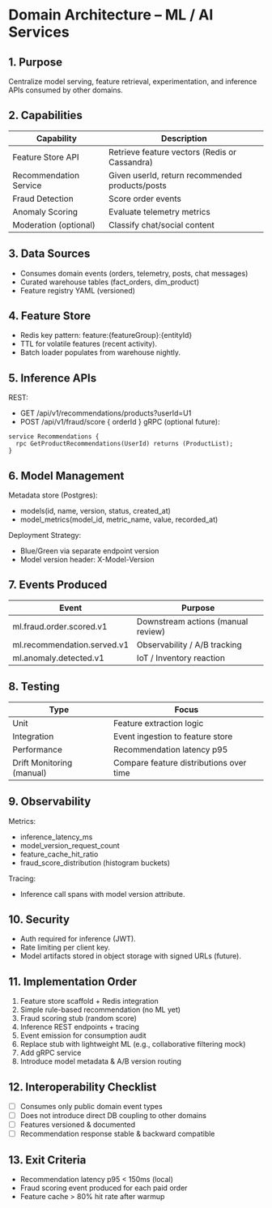 # Domain Architecture – ML / AI Services

## 1. Purpose
Centralize model serving, feature retrieval, experimentation, and inference APIs consumed by other domains.

## 2. Capabilities
| Capability | Description |
|------------|-------------|
| Feature Store API | Retrieve feature vectors (Redis or Cassandra) |
| Recommendation Service | Given userId, return recommended products/posts |
| Fraud Detection | Score order events |
| Anomaly Scoring | Evaluate telemetry metrics |
| Moderation (optional) | Classify chat/social content |

## 3. Data Sources
- Consumes domain events (orders, telemetry, posts, chat messages)
- Curated warehouse tables (fact_orders, dim_product)
- Feature registry YAML (versioned)

## 4. Feature Store
- Redis key pattern: feature:{featureGroup}:{entityId}
- TTL for volatile features (recent activity).
- Batch loader populates from warehouse nightly.

## 5. Inference APIs
REST:
- GET /api/v1/recommendations/products?userId=U1
- POST /api/v1/fraud/score { orderId }
gRPC (optional future):
```
service Recommendations {
  rpc GetProductRecommendations(UserId) returns (ProductList);
}
```

## 6. Model Management
Metadata store (Postgres):
- models(id, name, version, status, created_at)
- model_metrics(model_id, metric_name, value, recorded_at)

Deployment Strategy:
- Blue/Green via separate endpoint version
- Model version header: X-Model-Version

## 7. Events Produced
| Event | Purpose |
|-------|---------|
| ml.fraud.order.scored.v1 | Downstream actions (manual review) |
| ml.recommendation.served.v1 | Observability / A/B tracking |
| ml.anomaly.detected.v1 | IoT / Inventory reaction |

## 8. Testing
| Type | Focus |
|------|-------|
| Unit | Feature extraction logic |
| Integration | Event ingestion to feature store |
| Performance | Recommendation latency p95 |
| Drift Monitoring (manual) | Compare feature distributions over time |

## 9. Observability
Metrics:
- inference_latency_ms
- model_version_request_count
- feature_cache_hit_ratio
- fraud_score_distribution (histogram buckets)

Tracing:
- Inference call spans with model version attribute.

## 10. Security
- Auth required for inference (JWT).
- Rate limiting per client key.
- Model artifacts stored in object storage with signed URLs (future).

## 11. Implementation Order
1. Feature store scaffold + Redis integration
2. Simple rule-based recommendation (no ML yet)
3. Fraud scoring stub (random score)
4. Inference REST endpoints + tracing
5. Event emission for consumption audit
6. Replace stub with lightweight ML (e.g., collaborative filtering mock)
7. Add gRPC service
8. Introduce model metadata & A/B version routing

## 12. Interoperability Checklist
- [ ] Consumes only public domain event types
- [ ] Does not introduce direct DB coupling to other domains
- [ ] Features versioned & documented
- [ ] Recommendation response stable & backward compatible

## 13. Exit Criteria
- Recommendation latency p95 < 150ms (local)
- Fraud scoring event produced for each paid order
- Feature cache > 80% hit rate after warmup
